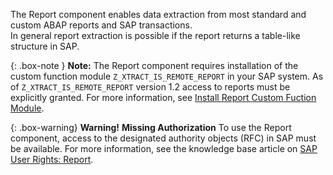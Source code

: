 
The Report component enables data extraction from most standard and custom ABAP reports and SAP transactions. <br>
In general report extraction is possible if the report returns a table-like structure in SAP. 

{: .box-note }
**Note:** The Report component requires installation of the custom function module `Z_XTRACT_IS_REMOTE_REPORT` in your SAP system. As of `Z_XTRACT_IS_REMOTE_REPORT` version 1.2 access to reports must be explicitly granted. For more information, see [Install Report Custom Fuction Module](./sap-customizing/install-report-custom-function-module). 

{: .box-warning}
**Warning!** **Missing Authorization**
To use the Report component, access to the designated authority objects (RFC) in SAP must be available.
For more information, see the knowledge base article on [SAP User Rights: Report](https://kb.theobald-software.com/sap/authority-objects-sap-user-rights#report).
